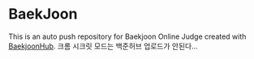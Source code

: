 # BaekJoon
This is an auto push repository for Baekjoon Online Judge created with [BaekjoonHub](https://github.com/BaekjoonHub/BaekjoonHub).
크롬 시크릿 모드는 백준허브 업로드가 안된다...
